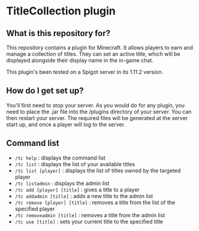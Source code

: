 # TitleCollection plugin

## What is this repository for? ###

This repository contains a plugin for Minecraft. It allows players to earn and manage a collection of titles.
They can set an active title, which will be displayed alongside their display name in the in-game chat.

This plugin's been tested on a Spigot server in its 1.11.2 version.

## How do I get set up? ###

You'll first need to stop your server.
As you would do for any plugin, you need to place the .jar file into the /plugins directory of your server.
You can then restart your server.
The required files will be generated at the server start up, and once a player will log to the server.

## Command list ###

- `/tc help` : displays the command list
- `/tc list` : displays the list of your available titles
- `/tc list [player]` : displays the list of titles owned by the targeted player
- `/tc listadmin` : displays the admin list
- `/tc add [player] [title]` : gives a title to a player
- `/tc addadmin [title]` : adds a new title to the admin list 
- `/tc remove [player] [title]` : removes a title from the list of the specified player
- `/tc removeadmin [title]` : removes a title from the admin list
- `/tc use [title]` : sets your current title to the specified title
